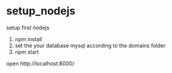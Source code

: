 # setup_nodejs
setup first nodejs


1. npm install
2. set the your database mysql according to the domains folder
3. npm start

open http://localhost:8000/
